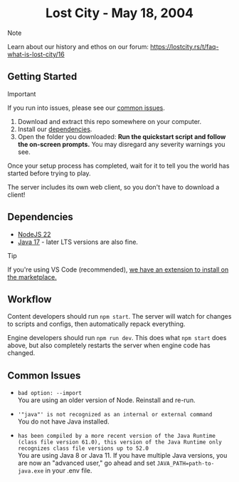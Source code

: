 <div align="center">
    <h1>Lost City - May 18, 2004</h1>
</div>

> [!NOTE]
> Learn about our history and ethos on our forum: https://lostcity.rs/t/faq-what-is-lost-city/16

## Getting Started

> [!IMPORTANT]
> If you run into issues, please see our [common issues](#common-issues).

1. Download and extract this repo somewhere on your computer.
2. Install our [dependencies](#dependencies).
3. Open the folder you downloaded: **Run the quickstart script and follow the on-screen prompts.** You may disregard any severity warnings you see.

Once your setup process has completed, wait for it to tell you the world has started before trying to play.

The server includes its own web client, so you don't have to download a client!

## Dependencies

- [NodeJS 22](https://nodejs.org/)
- [Java 17](https://adoptium.net/) - later LTS versions are also fine.

> [!TIP]
> If you're using VS Code (recommended), [we have an extension to install on the marketplace.](https://marketplace.visualstudio.com/items?itemName=2004scape.runescriptlanguage)

## Workflow

Content developers should run `npm start`. The server will watch for changes to scripts and configs, then automatically repack everything.

Engine developers should run `npm run dev`. This does what `npm start` does above, but also completely restarts the server when engine code has changed.

## Common Issues

* `bad option: --import`  
You are using an older version of Node. Reinstall and re-run.

* `'"java"' is not recognized as an internal or external command`  
You do not have Java installed.

* `has been compiled by a more recent version of the Java Runtime (class file version 61.0), this version of the Java Runtime only recognizes class file versions up to 52.0`  
You are using Java 8 or Java 11. If you have multiple Java versions, you are now an "advanced user," go ahead and set `JAVA_PATH=path-to-java.exe` in your .env file.